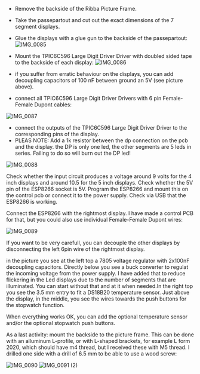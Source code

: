 - Remove the backside of the Ribba Picture Frame.
- Take the passepartout and cut out the exact dimensions of the 7 segment displays.
- Glue the displays with a glue gun to the backside of the passepartout:
![IMG_0085](https://github.com/rvangelder11/Big-Digital-clock-with-5-inch-displays/assets/90907092/b80e2824-63c6-4492-b90e-241433148755)

- Mount the TPIC6C596 Large Digit Driver Driver with doubled sided tape to the backside of each display: 
![IMG_0086](https://github.com/rvangelder11/Big-Digital-clock-with-5-inch-displays/assets/90907092/7dbeb451-653f-4299-ad17-d1d50ec8e2aa)
- if you suffer from erratic behaviour on the displays, you can add decoupling capacitors of 100 nF between ground an 5V (see picture above).
  
- connect all TPIC6C596 Large Digit Driver Drivers with 6 pin Female-Female Dupont cables:
  
![IMG_0087](https://github.com/rvangelder11/Big-Digital-clock-with-5-inch-displays/assets/90907092/3e5c3118-16dc-4459-b419-f9761e4b784a)

- connect the outputs of the TPIC6C596 Large Digit Driver Driver to the corresponding pins of the display.
- PLEAS NOTE: Add a 1k resistor between the dp connection on the pcb and the display. the DP is only one led, the other segments are 5 leds in series. Failing to do so will burn out the DP led!

![IMG_0088](https://github.com/rvangelder11/Big-Digital-clock-with-5-inch-displays/assets/90907092/52aa3d7c-cbd4-4f13-a60b-4ed9238325d2)

Check whether the input circuit produces a voltage around 9 volts for the 4 inch displays and around 10.5 for the 5 inch displays. Check whether the 5V pin of the ESP8266 socket is 5V. 
Program the ESP8266 and mount this on the control pcb or connect it to the power supply.
Check via USB that the ESP8266 is working.

Connect the ESP8266 with the rightmost display. I have made a control PCB for that, but you could also use individual Female-Female Dupont wires:

![IMG_0089](https://github.com/rvangelder11/Big-Digital-clock-with-5-inch-displays/assets/90907092/a459d1b5-8848-4b56-99bb-7780aaee2879)

If you want to be very carefull, you can decouple the other displays by disconnecting the left 6pin wire of the rightmost display.

in the picture you see at the left top a 7805 voltage regulator with 2x100nF decoupling capacitors. Directly below you see a buck converter to regulat the incoming voltage from the power supply. I have added that to reduce flickering in the Led displays due to the number of segments that are illuminated. You can start without that and at it when needed.In the right top you see the 3.5 mm entry to fit a DS18B20 temperature sensor.
Just above the display, in the middle, you see the wires towards the push buttons for the stopwatch function.

When everything works OK, you can add the optional temperature sensor and/or the optional stopwatch push buttons.

As a last activity: mount the backside to the picture frame. This can be done with an alluminum L-profile, or with L-shaped brackets, for example L form 2020, which should have m4 thread, but I received these with M5 thread. I drilled one side with a drill of 6.5 mm to be able to use a wood screw:

![IMG_0090](https://github.com/rvangelder11/Big-Digital-clock-with-5-inch-displays/assets/90907092/15e7f65d-7957-4ac2-8088-c239942cc328)
![IMG_0091 (2)](https://github.com/rvangelder11/Big-Digital-clock-with-5-inch-displays/assets/90907092/0ba314a6-bf45-4f83-8c4d-547fc7f18401)


